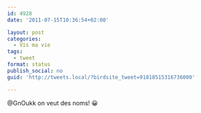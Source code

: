 ```yaml
---
id: 4928
date: '2011-07-15T10:36:54+02:00'

layout: post
categories:
  - Vis ma vie
tags:
  - tweet
format: status
publish_social: no
guid: 'http://tweets.local/?birdsite_tweet=91818515316736000'

---
```


@GnOukk on veut des noms! 😀